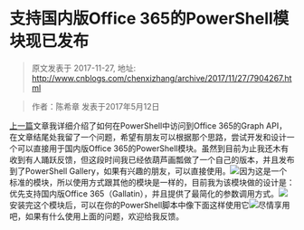 # 支持国内版Office 365的PowerShell模块现已发布 
> 原文发表于 2017-11-27, 地址: http://www.cnblogs.com/chenxizhang/archive/2017/11/27/7904267.html 


  



> 作者：陈希章 发表于2017年5月12日
> 
> 

[上一篇](https://chenxizhang.gitbooks.io/office365devguide/docs/powershell-application.html)文章我详细介绍了如何在PowerShell中访问到Office 365的Graph API，在文章结尾处我留了一个问题，希望有朋友可以根据那个思路，尝试开发和设计一个可以直接用于国内版Office 365的PowerShell模块。虽然到目前为止我还木有收到有人踊跃反馈，但这段时间我已经依葫芦画瓢做了一个自己的版本，并且发布到了PowerShell Gallery，如果有兴趣的朋友，可以直接使用。![](https://chenxizhang.gitbooks.io/office365devguide/docs/images/gallatin-graph-api.png)因为这是一个标准的模块，所以使用方式跟其他的模块是一样的，目前我为该模块做的设计是：优先支持国内版Office 365（Gallatin），并且提供了最简化的参数调用方式。![](https://chenxizhang.gitbooks.io/office365devguide/docs/images/galltin-graph-api-desc.png)安装完这个模块后，可以在你的PowerShell脚本中像下面这样使用它![](https://chenxizhang.gitbooks.io/office365devguide/docs/images/use-gallatin-graphapi.PNG)尽情享用吧，如果有什么使用上面的问题，欢迎给我反馈。













